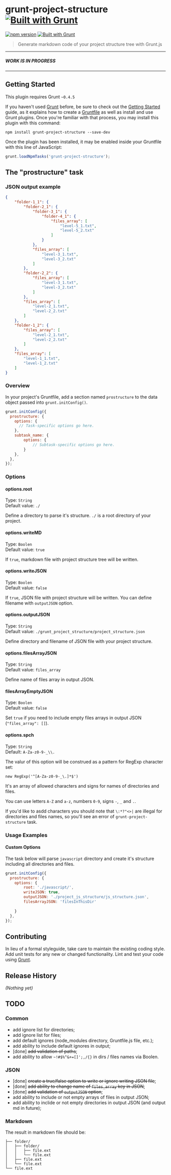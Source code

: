 # grunt-project-structure [![Built with Grunt](https://cdn.gruntjs.com/builtwith.png)](http://gruntjs.com/)
[![npm version](https://img.shields.io/npm/v/grunt-project-structure.svg?style=flat)](https://www.npmjs.com/package/grunt-project-structure) [![Built with Grunt](https://cdn.gruntjs.com/builtwith.png)](http://gruntjs.com/)
> Generate markdown code of your project structure tree with Grunt.js

---
##### WORK IS IN PROGRESS
---

## Getting Started
This plugin requires Grunt `~0.4.5`

If you haven't used [Grunt](http://gruntjs.com/) before, be sure to check out the [Getting Started](http://gruntjs.com/getting-started) guide, as it explains how to create a [Gruntfile](http://gruntjs.com/sample-gruntfile) as well as install and use Grunt plugins. Once you're familiar with that process, you may install this plugin with this command:

```shell
npm install grunt-project-structure --save-dev
```

Once the plugin has been installed, it may be enabled inside your Gruntfile with this line of JavaScript:

```js
grunt.loadNpmTasks('grunt-project-structure');
```

## The "prostructure" task

### JSON output example

```json
{
    "folder-1_1": {
        "folder-2_1": {
            "folder-3_1": {
                "folder-4_1": {
                    "files_array": [
                        "level-5_1.txt",
                        "level-5_2.txt"
                    ]
                }
            },
            "files_array": [
                "level-3_1.txt",
                "level-3_2.txt"
            ]
        },
        "folder-2_2": {
            "files_array": [
                "level-3_1.txt",
                "level-3_2.txt"
            ]
        },
        "files_array": [
            "level-2_1.txt",
            "level-2_2.txt"
        ]
    },
    "folder-1_2": {
        "files_array": [
            "level-2_1.txt",
            "level-2_2.txt"
        ]
    },
    "files_array": [
        "level-1_1.txt",
        "level-1_2.txt"
    ]
}
```

### Overview
In your project's Gruntfile, add a section named `prostructure` to the data object passed into `grunt.initConfig()`.

```js
grunt.initConfig({
  prostructure: {
    options: {
      // Task-specific options go here.
    },
    subtask_name: {
		options: {
			// Subtask-specific options go here.
		}
    },
  },
});
```

### Options

#### options.root
Type: `String`  
Default value: `./` 

Define a directory to parse it's structure. `./` is a root directory of your project.

#### options.writeMD
Type: `Boolen`  
Default value: `true`  

If `true`, markdown file with project structure tree will be written.

#### options.writeJSON
Type: `Boolen`  
Default value: `false`

If `true`, JSON file with project structure will be written. You can define filename with `outputJSON` option.

#### options.outputJSON
Type: `String`  
Default value: `./grunt_project_structure/project_structure.json`

Define directory and filename of JSON file with your project structure.

#### options.filesArrayJSON
Type: `String`  
Default value: `files_array`

Define name of files array in output JSON.

#### filesArrayEmptyJSON
Type: `Boolen`  
Default value: `false`

Set `true` if you need to include empty files arrays in output JSON (`"files_array": []`).

#### options.spch
Type: `String`  
Default: `A-Za-z0-9-_\\.`  

The valur of this option will be construed as a pattern for RegExp character set:  

`new RegExp('^[A-Za-z0-9-_\.]*$')`

It's an array of allowed characters and signs for names of directories and files.

You can use letters `A-Z` and `a-z`, numbers `0-9`, signs `-`, `_` and `.`.

If you'd like to asdd characters you should note that `\:*?"<>|` are illegal for directories and files names, so you'll see an error of `grunt-project-structure` task.

### Usage Examples

#### Custom Options
The task below will parse `javascript` directory and create it's structure including all directories and files. 

```js
grunt.initConfig({
  prostructure: {
    options: {
		root: './javascript/',
		writeJSON: true,
		outputJSON: './project_js_structure/js_structure.json',
		filesArrayJSON: 'filesInThisDir'
		
	}
  },
});
```

## Contributing
In lieu of a formal styleguide, take care to maintain the existing coding style. Add unit tests for any new or changed functionality. Lint and test your code using [Grunt](http://gruntjs.com/).

## Release History
_(Nothing yet)_

## TODO

### Common
* add ignore list for directories;
* add ignore list for files;
* add default ignores (node_modules directory, Gruntfile.js file, etc.);
* add ability to include default ignores in output;
* [done] ~~add validation of paths~~;
* add ability to allow `~!#$%^&+=[]';,/{}` in dirs / files names via Boolen.

### JSON
* [done] ~~create a true/false option to write or ignore writing JSON file~~;
* [done] ~~add ability to change name of `files_array` key in JSON~~;
* [done] ~~add validation of `outputJSON` option~~;
* add ability to include or not empty arrays of files in output JSON;
* add ability to inclide or not empty directories in output JSON (and output md in future);

### Markdown
The result in markdown file should be:
```
├── folder/
│   ├── folder/
│   │   ├── file.ext
│   │   └── file.ext
│   ├── file.ext
│   └── file.ext
└── file.ext
```